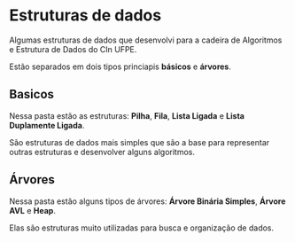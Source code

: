 # Estruturas de dados
Algumas estruturas de dados que desenvolvi para a cadeira de Algoritmos e Estrutura de Dados do CIn UFPE.

Estão separados em dois tipos princiapis **básicos** e **árvores**.

## Basicos 
Nessa pasta estão as estruturas: **Pilha**, **Fila**, **Lista Ligada** e **Lista Duplamente Ligada**.

São estruturas de dados mais simples que são a base para representar outras estruturas e desenvolver
alguns algoritmos.

## Árvores
Nessa pasta estão alguns tipos de árvores:
**Árvore Binária Simples**, **Árvore AVL** e **Heap**.

Elas são estruturas muito utilizadas para busca e organização de dados.

